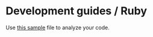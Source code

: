 # Development guides / Ruby

Use [this sample](/development/ruby/.rubocop.yml) file to analyze your code.